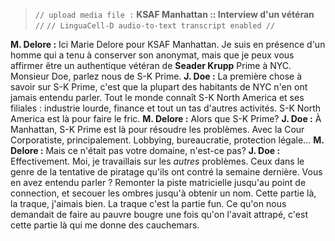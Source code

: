 ﻿> `// upload media file :` **KSAF Manhattan :: Interview d'un vétéran** `//`
> `// LinguaCell-D audio-to-text transcript enabled //`

**M. Delore :** Ici Marie Delore pour KSAF Manhattan. Je suis en présence d'un homme qui a tenu à conserver son anonymat, mais que je peux vous affirmer être un authentique vétéran de **Seader Krupp** Prime à NYC. Monsieur Doe, parlez nous de S-K Prime.
**J. Doe :** La première chose à savoir sur S-K Prime, c'est que la plupart des habitants de NYC n'en ont jamais entendu parler. Tout le monde connaît S-K North America et ses filiales : industrie lourde, finance et tout un tas d'autres activités. S-K North America est là pour faire le fric.
**M. Delore :**  Alors que S-K Prime?
**J. Doe :** À Manhattan, S-K Prime est là pour résoudre les problèmes. Avec la Cour Corporatiste, principalement. Lobbying, bureaucratie, protection légale... 
**M. Delore :** Mais ce n'était pas votre domaine, n'est-ce pas?
**J. Doe :** Effectivement. Moi, je travaillais sur les *autres* problèmes. Ceux dans le genre de la tentative de piratage qu'ils ont contré la semaine dernière. Vous en avez entendu parler ? Remonter la piste matricielle jusqu'au point de connection, et secouer les ombres jusqu'à obtenir un nom. Cette partie là, la traque, j'aimais bien. La traque c'est la partie fun. Ce qu'on nous demandait de faire au pauvre bougre une fois qu'on l'avait attrapé, c'est cette partie là qui me donne des cauchemars.
